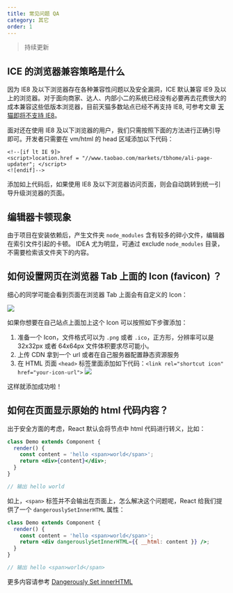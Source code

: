 ```yaml
---
title: 常见问题 QA
category: 其它
order: 1
---
```


> 持续更新

## ICE 的浏览器兼容策略是什么

因为 IE8 及以下浏览器存在各种兼容性问题以及安全漏洞，ICE 默认兼容 IE9 及以上的浏览器。对于面向商家、达人、内部小二的系统已经没有必要再去花费很大的成本兼容这些低版本浏览器，目前天猫多数站点已经不再支持 IE8, 可参考文章 [天猫即将不支持 IE8](https://zhuanlan.zhihu.com/p/24091492)。

面对还在使用 IE8 及以下浏览器的用户，我们只需按照下面的方法进行正确引导即可。开发者只需要在 vm/html 的 head 区域添加以下代码：

```
<!--[if lt IE 9]>
<script>location.href = "//www.taobao.com/markets/tbhome/ali-page-updater"; </script>
<![endif]-->
```

添加如上代码后，如果使用 IE8 及以下浏览器访问页面，则会自动跳转到统一引导升级浏览器的页面。

## 编辑器卡顿现象

由于项目在安装依赖后，产生文件夹 `node_modules` 含有较多的碎小文件，编辑器在索引文件引起的卡顿。
IDEA 尤为明显，可通过 exclude `node_modules` 目录，不需要检索该文件夹下的内容。

## 如何设置网页在浏览器 Tab 上面的 Icon (favicon) ？

细心的同学可能会看到页面在浏览器 Tab 上面会有自定义的 Icon：

![](//img.alicdn.com/tfs/TB1ct6bPpXXXXXYXFXXXXXXXXXX-484-82.png)

如果你想要在自己站点上面加上这个 Icon 可以按照如下步骤添加：

1. 准备一个 Icon，文件格式可以为 `.png` 或者 `.ico`，正方形，分辨率可以是 32x32px 或者 64x64px 文件体积要求尽可能小。
2. 上传 CDN 拿到一个 url 或者在自己服务器配置静态资源服务
3. 在 HTML 页面 `<head>` 标签里面添加如下代码：`<link rel="shortcut icon" href="your-icon-url">`
   ![](//img.alicdn.com/tfs/TB1IC53PpXXXXbmXVXXXXXXXXXX-1834-774.png)

这样就添加成功啦！

## 如何在页面显示原始的 html 代码内容？

出于安全方面的考虑，React 默认会将节点中 html 代码进行转义，比如：

```jsx
class Demo extends Component {
  render() {
    const content = 'hello <span>world</span>';
    return <div>{content}</div>;
  }
}

// 输出 hello world
```

如上，`<span>` 标签并不会输出在页面上，怎么解决这个问题呢，React 给我们提供了一个 `dangerouslySetInnerHTML` 属性：

```jsx
class Demo extends Component {
  render() {
    const content = 'hello <span>world</span>';
    return <div dangerouslySetInnerHTML={{ __html: content }} />;
  }
}

// 输出 hello <span>world</span>
```

更多内容请参考 [Dangerously Set innerHTML](http://reactjs.cn/react/tips/dangerously-set-inner-html.html)
